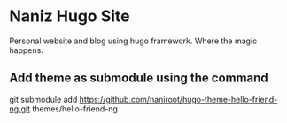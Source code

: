 # Naniz Hugo Site
Personal website and blog using hugo framework. Where the magic happens.

## Add theme as submodule using the command
git submodule add https://github.com/naniroot/hugo-theme-hello-friend-ng.git themes/hello-friend-ng